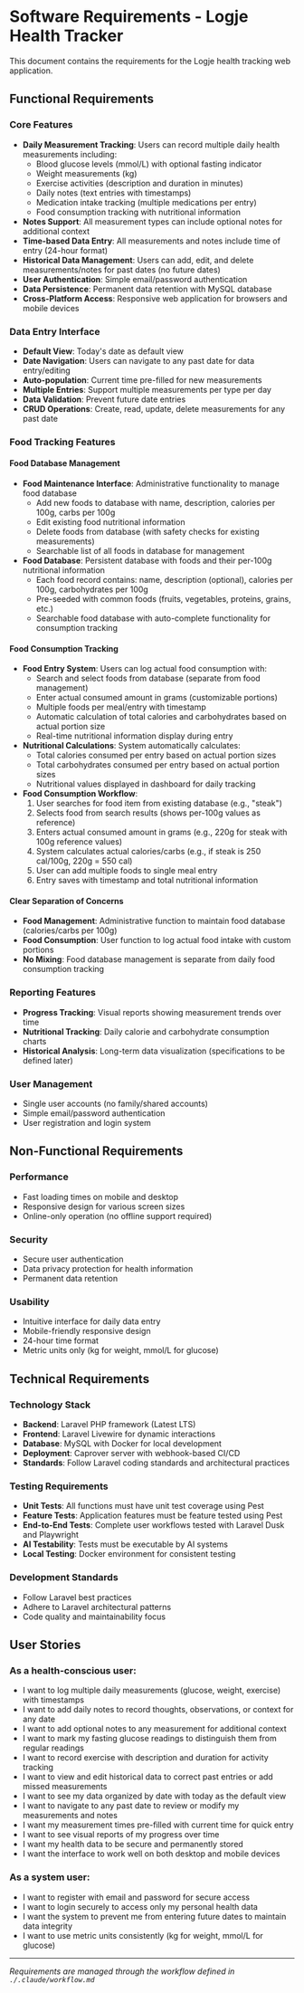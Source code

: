 # Software Requirements - Logje Health Tracker

This document contains the requirements for the Logje health tracking web application.

## Functional Requirements

### Core Features
- **Daily Measurement Tracking**: Users can record multiple daily health measurements including:
  - Blood glucose levels (mmol/L) with optional fasting indicator
  - Weight measurements (kg)
  - Exercise activities (description and duration in minutes)
  - Daily notes (text entries with timestamps)
  - Medication intake tracking (multiple medications per entry)
  - Food consumption tracking with nutritional information
- **Notes Support**: All measurement types can include optional notes for additional context
- **Time-based Data Entry**: All measurements and notes include time of entry (24-hour format)
- **Historical Data Management**: Users can add, edit, and delete measurements/notes for past dates (no future dates)
- **User Authentication**: Simple email/password authentication
- **Data Persistence**: Permanent data retention with MySQL database
- **Cross-Platform Access**: Responsive web application for browsers and mobile devices

### Data Entry Interface
- **Default View**: Today's date as default view
- **Date Navigation**: Users can navigate to any past date for data entry/editing
- **Auto-population**: Current time pre-filled for new measurements
- **Multiple Entries**: Support multiple measurements per type per day
- **Data Validation**: Prevent future date entries
- **CRUD Operations**: Create, read, update, delete measurements for any past date

### Food Tracking Features

#### Food Database Management
- **Food Maintenance Interface**: Administrative functionality to manage food database
  - Add new foods to database with name, description, calories per 100g, carbs per 100g
  - Edit existing food nutritional information
  - Delete foods from database (with safety checks for existing measurements)
  - Searchable list of all foods in database for management
- **Food Database**: Persistent database with foods and their per-100g nutritional information
  - Each food record contains: name, description (optional), calories per 100g, carbohydrates per 100g
  - Pre-seeded with common foods (fruits, vegetables, proteins, grains, etc.)
  - Searchable food database with auto-complete functionality for consumption tracking

#### Food Consumption Tracking
- **Food Entry System**: Users can log actual food consumption with:
  - Search and select foods from database (separate from food management)
  - Enter actual consumed amount in grams (customizable portions)
  - Multiple foods per meal/entry with timestamp
  - Automatic calculation of total calories and carbohydrates based on actual portion size
  - Real-time nutritional information display during entry
- **Nutritional Calculations**: System automatically calculates:
  - Total calories consumed per entry based on actual portion sizes
  - Total carbohydrates consumed per entry based on actual portion sizes
  - Nutritional values displayed in dashboard for daily tracking
- **Food Consumption Workflow**: 
  1. User searches for food item from existing database (e.g., "steak")
  2. Selects food from search results (shows per-100g values as reference)
  3. Enters actual consumed amount in grams (e.g., 220g for steak with 100g reference values)
  4. System calculates actual calories/carbs (e.g., if steak is 250 cal/100g, 220g = 550 cal)
  5. User can add multiple foods to single meal entry
  6. Entry saves with timestamp and total nutritional information

#### Clear Separation of Concerns
- **Food Management**: Administrative function to maintain food database (calories/carbs per 100g)
- **Food Consumption**: User function to log actual food intake with custom portions
- **No Mixing**: Food database management is separate from daily food consumption tracking

### Reporting Features
- **Progress Tracking**: Visual reports showing measurement trends over time
- **Nutritional Tracking**: Daily calorie and carbohydrate consumption charts
- **Historical Analysis**: Long-term data visualization (specifications to be defined later)

### User Management
- Single user accounts (no family/shared accounts)
- Simple email/password authentication
- User registration and login system

## Non-Functional Requirements

### Performance
- Fast loading times on mobile and desktop
- Responsive design for various screen sizes
- Online-only operation (no offline support required)

### Security
- Secure user authentication
- Data privacy protection for health information
- Permanent data retention

### Usability
- Intuitive interface for daily data entry
- Mobile-friendly responsive design
- 24-hour time format
- Metric units only (kg for weight, mmol/L for glucose)

## Technical Requirements

### Technology Stack
- **Backend**: Laravel PHP framework (Latest LTS)
- **Frontend**: Laravel Livewire for dynamic interactions
- **Database**: MySQL with Docker for local development
- **Deployment**: Caprover server with webhook-based CI/CD
- **Standards**: Follow Laravel coding standards and architectural practices

### Testing Requirements
- **Unit Tests**: All functions must have unit test coverage using Pest
- **Feature Tests**: Application features must be feature tested using Pest
- **End-to-End Tests**: Complete user workflows tested with Laravel Dusk and Playwright
- **AI Testability**: Tests must be executable by AI systems
- **Local Testing**: Docker environment for consistent testing

### Development Standards
- Follow Laravel best practices
- Adhere to Laravel architectural patterns
- Code quality and maintainability focus

## User Stories

### As a health-conscious user:
- I want to log multiple daily measurements (glucose, weight, exercise) with timestamps
- I want to add daily notes to record thoughts, observations, or context for any date
- I want to add optional notes to any measurement for additional context
- I want to mark my fasting glucose readings to distinguish them from regular readings
- I want to record exercise with description and duration for activity tracking
- I want to view and edit historical data to correct past entries or add missed measurements
- I want to see my data organized by date with today as the default view
- I want to navigate to any past date to review or modify my measurements and notes
- I want my measurement times pre-filled with current time for quick entry
- I want to see visual reports of my progress over time
- I want my health data to be secure and permanently stored
- I want the interface to work well on both desktop and mobile devices

### As a system user:
- I want to register with email and password for secure access
- I want to login securely to access only my personal health data
- I want the system to prevent me from entering future dates to maintain data integrity
- I want to use metric units consistently (kg for weight, mmol/L for glucose)

---

*Requirements are managed through the workflow defined in `./.claude/workflow.md`*